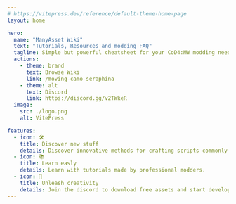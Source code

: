 ```yaml
---
# https://vitepress.dev/reference/default-theme-home-page
layout: home

hero:
  name: "ManyAsset Wiki"
  text: "Tutorials, Resources and modding FAQ"
  tagline: Simple but powerful cheatsheet for your CoD4:MW modding needs
  actions:
    - theme: brand
      text: Browse Wiki
      link: /moving-camo-seraphina
    - theme: alt
      text: Discord
      link: https://discord.gg/v2TWkeR
  image:
    src: ./logo.png
    alt: VitePress

features:
  - icon: 🛠️
    title: Discover new stuff
    details: Discover innovative methods for crafting scripts commonly found in popular servers.
  - icon: 📚
    title: Learn easly
    details: Learn with tutorials made by professional modders.
  - icon: 🚀
    title: Unleash creativity
    details: Join the discord to download free assets and start developing your mod.
---
```


